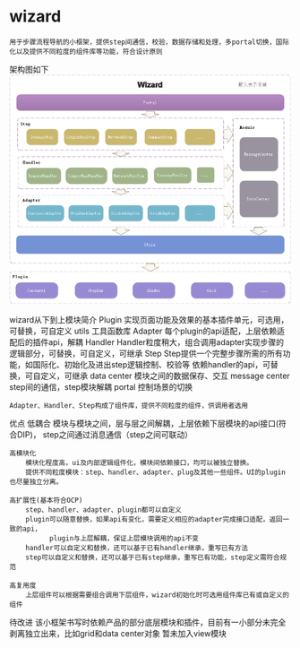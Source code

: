 # wizard
	用于步骤流程导航的小框架，提供step间通信，校验，数据存储和处理，多portal切换，国际化以及提供不同粒度的组件库等功能，符合设计原则
    
架构图如下
![image](https://github.com/wenbering/wizard/blob/master/images/wizard.png)

wizard从下到上模块简介
	Plugin		实现页面功能及效果的基本插件单元，可选用，可替换，可自定义
	utils		工具函数库
	Adapter		每个plugin的api适配，上层依赖适配后的插件api，解耦
	Handler		Handler粒度稍大，组合调用adapter实现步骤的逻辑部分，可替换，可自定义，可继承
	Step		Step提供一个完整步骤所需的所有功能，如国际化、初始化及进出step逻辑控制、校验等
			依赖handler的api，可替换，可自定义，可继承
	data center 	模块之间的数据保存、交互
	message center	step间的通信，step模块解耦
	portal		控制场景的切换
	
	Adapter、Handler、Step构成了组件库，提供不同粒度的组件，供调用者选用

优点
	低耦合
		模块与模块之间，层与层之间解耦，上层依赖下层模块的api接口(符合DIP)，
		step之间通过消息通信（step之间可联动）

	高模块化
		模块化程度高，ui及内部逻辑组件化，模块间依赖接口，均可以被独立替换。
		提供不同粒度模块：step、handler、adapter、plug及其他一些组件。UI的plugin也尽量独立分离。
		
	高扩展性(基本符合OCP)
		step、handler、adapter、plugin都可以自定义
		plugin可以随意替换，如果api有变化，需要定义相应的adapter完成接口适配，返回一致的api，
		      plugin与上层解耦，保证上层模块调用的api不变
		handler可以自定义和替换，还可以基于已有handler继承，重写已有方法
		step可以自定义和替换，还可以基于已有step继承，重写已有功能，step定义需符合规范
	
	高复用度
		上层组件可以根据需要组合调用下层组件，wizard初始化时可选用组件库已有或自定义的组件
	
待改进
	该小框架书写时依赖产品的部分底层模块和插件，目前有一小部分未完全剥离独立出来，比如grid和data center对象
	暂未加入view模块

